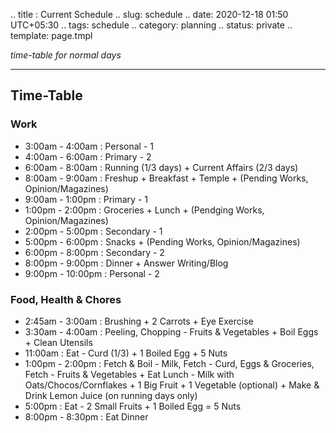 .. title : Current Schedule 
.. slug: schedule
.. date: 2020-12-18 01:50 UTC+05:30
.. tags: schedule
.. category: planning
.. status: private
.. template: page.tmpl

*time-table for normal days*
<!-- TEASER_END -->

***
## Time-Table
### Work
- 3:00am - 4:00am : Personal - 1
- 4:00am - 6:00am : Primary - 2
- 6:00am - 8:00am : Running (1/3 days) + Current Affairs (2/3 days)
- 8:00am - 9:00am : Freshup + Breakfast + Temple + (Pending Works, Opinion/Magazines)
- 9:00am - 1:00pm : Primary - 1
- 1:00pm - 2:00pm : Groceries + Lunch + (Pendging Works, Opinion/Magazines)
- 2:00pm - 5:00pm : Secondary - 1
- 5:00pm - 6:00pm : Snacks + (Pending Works, Opinion/Magazines)
- 6:00pm - 8:00pm : Secondary - 2
- 8:00pm - 9:00pm : Dinner + Answer Writing/Blog
- 9:00pm - 10:00pm : Personal - 2

### Food, Health & Chores
- 2:45am - 3:00am : Brushing + 2 Carrots + Eye Exercise
- 3:30am - 4:00am : Peeling, Chopping - Fruits & Vegetables + Boil Eggs + Clean Utensils
- 11:00am : Eat - Curd (1/3) + 1 Boiled Egg + 5 Nuts
- 1:00pm - 2:00pm : Fetch & Boil - Milk, Fetch - Curd, Eggs & Groceries, Fetch - Fruits & Vegetables + Eat Lunch - Milk with Oats/Chocos/Cornflakes + 1 Big Fruit + 1 Vegetable (optional) + Make & Drink Lemon Juice (on running days only)
- 5:00pm : Eat - 2 Small Fruits + 1 Boiled Egg = 5 Nuts
- 8:00pm - 8:30pm : Eat Dinner 